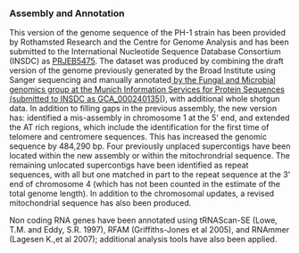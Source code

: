### Assembly and Annotation

This version of the genome sequence of the PH-1 strain has been provided
by Rothamsted Research and the Centre for Genome Analysis and has been
submitted to the International Nucleotide Sequence Database Consortium
(INSDC) as [PRJEB5475](http://www.ebi.ac.uk/ena/data/view/PRJEB5475).
The dataset was produced by combining the draft version of the genome
previously generated by the Broad Institute using Sanger sequencing and
manually annotated[ by the Fungal and Microbial genomics group at the
Munich Information Services for Protein Sequences
(submitted to INSDC as
GCA_000240135](http://www.ebi.ac.uk/ena/data/view/GCA_000240135)[),
with additional whole shotgun data. In addition to filling gaps in the
previous assembly, the new version has: identified a mis-assembly in
chromosome 1 at the 5' end, and extended the AT rich regions, which
include the identification for the first time of telomere and centromere
sequences. This has increased the genomic sequence by 484,290 bp. Four
previously unplaced supercontigs have been located within the new
assembly or within the mitochrondrial sequence. The remaining unlocated
supercontigs have been identified as repeat sequences, with all but one
matched in part to the repeat sequence at the 3' end of chromosome 4
(which has not been counted in the estimate of the total genome length).
In addition to the chromosomal updates, a revised mitochondrial sequence
has also been produced.

Non coding RNA genes have been annotated using tRNAScan-SE (Lowe, T.M.
and Eddy, S.R. 1997), RFAM (Griffiths-Jones et al 2005), and RNAmmer
(Lagesen K.,et al 2007); additional analysis tools have also been
applied.
